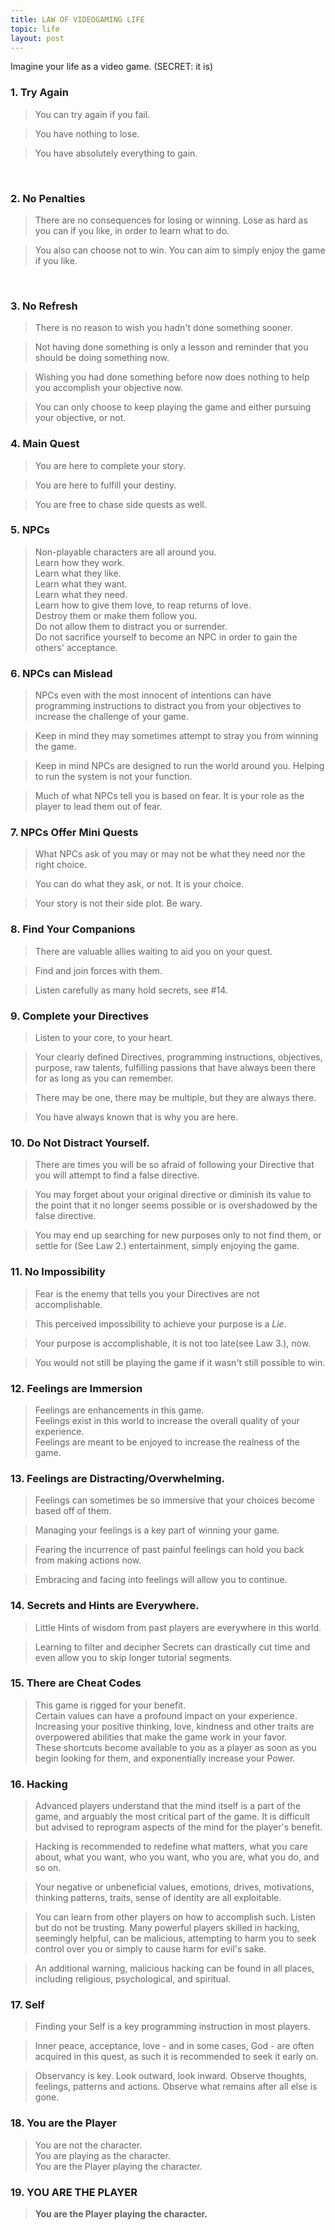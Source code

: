 ```yaml
---
title: LAW OF VIDEOGAMING LIFE
topic: life
layout: post
---
```


Imagine your life as a video game. (SECRET: it is)

### 1. Try Again

> You can try again if you fail.

> You have nothing to lose.  

> You have absolutely everything to gain.  

<br>

### 2. No Penalties

> There are no consequences for losing or winning.
> Lose as hard as you can if you like, in order to learn what to do.

> You also can choose not to win. You can aim to simply enjoy the game if you like.

<br>

### 3. No Refresh

> There is no reason to wish you hadn't done something sooner.

> Not having done something is only a lesson and reminder that you should
be doing something now.

> Wishing you had done something before now does nothing to help you accomplish your objective now.

> You can only choose to keep playing the game and either pursuing your objective, or not.

### 4. Main Quest

> You are here to complete your story.

> You are here to fulfill your destiny.

> You are free to chase side quests as well.

### 5. NPCs

> Non-playable characters are all around you. <br>
> Learn how they work. <br>
> Learn what they like. <br>
> Learn what they want. <br>
> Learn what they need. <br>
> Learn how to give them love, to reap returns of love.<br>
> Destroy them or make them follow you.<br>
> Do not allow them to distract you or surrender.<br>
> Do not sacrifice yourself to become an NPC in order to gain the others' acceptance.

### 6. NPCs can Mislead

> NPCs even with the most innocent of intentions can have programming instructions to distract you from your objectives to increase the challenge of your game.

> Keep in mind they may sometimes attempt to stray you from winning the game.

> Keep in mind NPCs are designed to run the world around you. Helping to run the system is not your function.

> Much of what NPCs tell you is based on fear. It is your role as the player to lead them out of fear.

### 7. NPCs Offer Mini Quests

> What NPCs ask of you may or may not be what they need nor the right choice.

> You can do what they ask, or not. It is your choice.

> Your story is not their side plot. Be wary. 		

### 8. Find Your Companions

> There are valuable allies waiting to aid you on your quest.

> Find and join forces with them.

> Listen carefully as many hold secrets, see #14.

### 9. Complete your Directives

> Listen to your core, to your heart.

> Your clearly defined Directives, programming instructions, objectives, purpose, raw talents, fulfilling passions that have always been there for as long as you can remember.

> There may be one, there may be multiple, but they are always there.

> You have always known that is why you are here.		

### 10. Do Not Distract Yourself.

> There are times you will be so afraid of following your Directive that you will attempt to find a false directive.

> You may forget about your original directive or diminish its value to the point that it no longer seems possible or is overshadowed by the false directive.

> You may end up searching for new purposes only to not find them, or settle for (See Law 2.) entertainment, simply enjoying the game.

### 11. No Impossibility

> Fear is the enemy that tells you your Directives are not accomplishable.

> This perceived impossibility to achieve your purpose is a *Lie*.

> Your purpose is accomplishable, it is not too late(see Law 3.), now.

> You would not still be playing the game if it wasn't still possible to win.		

### 12. Feelings are Immersion

> Feelings are enhancements in this game.<br>
> Feelings exist in this world to increase the overall quality of your experience.<br>
> Feelings are meant to be enjoyed to increase the realness of the game.


### 13. Feelings are Distracting/Overwhelming.

> Feelings can sometimes be so immersive that your choices become based off of them.

> Managing your feelings is a key part of winning your game.

> Fearing the incurrence of past painful feelings can hold you back from making actions now.

> Embracing and facing into feelings will allow you to continue.  

### 14. Secrets and Hints are Everywhere.

> Little Hints of wisdom from past players are everywhere in this world.

> Learning to filter and decipher Secrets can drastically cut time and even allow you to skip longer tutorial segments.


### 15. There are Cheat Codes  

> This game is rigged for your benefit.<br>
> Certain values can have a profound impact on your experience.<br>
> Increasing your positive thinking, love, kindness and other traits are overpowered abilities that make the game work in your favor.<br>
> These shortcuts become available to you as a player as soon as you begin looking for them, and exponentially increase your Power.

### 16. Hacking

> Advanced players understand that the mind itself is a part of the game, and arguably the most critical part of the game.
It is difficult but advised to reprogram aspects of the mind for the player's benefit.

> Hacking is recommended to redefine what matters, what you care about,
what you want, who you want, who you are, what you do, and so on.

> Your negative or unbeneficial values, emotions, drives, motivations, thinking patterns, traits, sense of identity are all exploitable.

> You can learn from other players on how to accomplish such. Listen but do not
be trusting. Many powerful players skilled in hacking, seemingly helpful,
can be malicious, attempting to harm you to seek control over you or simply to cause harm for evil's sake.

> An additional warning, malicious hacking can be found in all places, including religious, psychological, and spiritual.

### 17. Self

> Finding your Self is a key programming instruction in most players.

> Inner peace, acceptance, love - and in some cases, God - are often acquired in this quest, as such it is recommended to seek it early on.

> Observancy is key. Look outward, look inward. Observe thoughts, feelings,  patterns and actions. Observe what remains after all else is gone.

### 18. You are the Player   

> You are not the character. <br>
> You are playing as the character.<br>
> You are the Player playing the character.		 

### 19. YOU ARE THE PLAYER   

> **You are the Player playing the character.**

<br>
<br>
<br>

<!--
### 0

> _Anything is possible._

<!-- One last important reminder.
> Always remember that you will die.
-->
